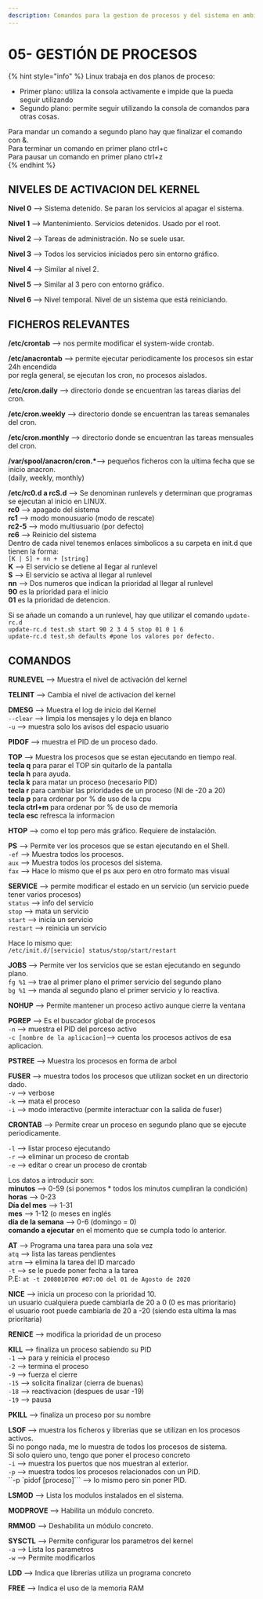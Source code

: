 ```yaml
---
description: Comandos para la gestion de procesos y del sistema en ambientes Linux.
---
```


# 05- GESTIÓN DE PROCESOS

{% hint style="info" %}
Linux trabaja en dos planos de proceso:   
- Primer plano: utiliza la consola activamente e impide que la pueda seguir utilizando   
- Segundo plano: permite seguir utilizando la consola de comandos para otras cosas.   
  
Para mandar un comando a segundo plano hay que finalizar el comando con &.   
Para terminar un comando en primer plano ctrl+c   
Para pausar un comando en primer plano ctrl+z   
{% endhint %}

##  **NIVELES DE ACTIVACION DEL KERNEL**

 **Nivel 0** --&gt; Sistema detenido. Se paran los servicios al apagar el sistema.

 **Nivel 1** --&gt; Mantenimiento. Servicios detenidos. Usado por el root.

 **Nivel 2** --&gt; Tareas de administración. No se suele usar.

 **Nivel 3** --&gt; Todos los servicios iniciados pero sin entorno gráfico.

 **Nivel 4** --&gt; Similar al nivel 2.

 **Nivel 5** --&gt; Similar al 3 pero con entorno gráfico.

 **Nivel 6** --&gt; Nivel temporal. Nivel de un sistema que está reiniciando.

##  **FICHEROS RELEVANTES**

 **/etc/crontab** --&gt; nos permite modificar el system-wide crontab.

 **/etc/anacrontab** --&gt; permite ejecutar periodicamente los procesos sin estar 24h encendida  
 por regla general, se ejecutan los cron, no procesos aislados.

 **/etc/cron.daily** --&gt; directorio donde se encuentran las tareas diarias del cron.

 **/etc/cron.weekly** --&gt; directorio donde se encuentran las tareas semanales del cron.

 **/etc/cron.monthly** --&gt; directorio donde se encuentran las tareas mensuales del cron.

 **/var/spool/anacron/cron.\***--&gt; pequeños ficheros con la ultima fecha que se inicio anacron.  
 \(daily, weekly, monthly\)

 **/etc/rc0.d a rcS.d** --&gt; Se denominan runlevels y determinan que programas se ejecutan al inicio en LINUX.  
 **rc0** --&gt; apagado del sistema  
 **rc1** --&gt; modo monousuario \(modo de rescate\)  
 **rc2-5** --&gt; modo multiusuario \(por defecto\)  
 **rc6** --&gt; Reinicio del sistema  
 Dentro de cada nivel tenemos enlaces simbolicos a su carpeta en init.d que tienen la forma:  
 `[K | S] + nn + [string]`  
 **K** --&gt; El servicio se detiene al llegar al runlevel  
 **S** --&gt; El servicio se activa al llegar al runlevel  
 **nn** --&gt; Dos numeros que indican la prioridad al llegar al runlevel  
 **90** es la prioridad para el inicio  
 **01** es la prioridad de detencion.

 Si se añade un comando a un runlevel, hay que utilizar el comando `update-rc.d`  
 `update-rc.d test.sh start 90 2 3 4 5 stop 01 0 1 6`  
 `update-rc.d test.sh defaults #pone los valores por defecto.`

##  **COMANDOS**

 **RUNLEVEL** --&gt; Muestra el nivel de activación del kernel

 **TELINIT** --&gt; Cambia el nivel de activacion del kernel

 **DMESG** --&gt; Muestra el log de inicio del Kernel  
 `--clear` --&gt; limpia los mensajes y lo deja en blanco  
 `-u` --&gt; muestra solo los avisos del espacio usuario

 **PIDOF** --&gt; muestra el PID de un proceso dado.

 **TOP** --&gt; Muestra los procesos que se estan ejecutando en tiempo real.  
 **tecla q** para parar el TOP sin quitarlo de la pantalla  
 **tecla h** para ayuda.  
 **tecla k** para matar un proceso \(necesario PID\)  
 **tecla r** para cambiar las prioridades de un proceso \(NI de -20 a 20\)  
 **tecla p** para ordenar por % de uso de la cpu  
 **tecla ctrl+m** para ordenar por % de uso de memoria  
 **tecla esc** refresca la informacion

 **HTOP** --&gt; como el top pero más gráfico. Requiere de instalación.

 **PS** --&gt; Permite ver los procesos que se estan ejecutando en el Shell.  
 `-ef` --&gt; Muestra todos los procesos.  
 `aux` --&gt; Muestra todos los procesos del sistema.  
 `fax` --&gt; Hace lo mismo que el ps aux pero en otro formato mas visual

 **SERVICE** --&gt; permite modificar el estado en un servicio \(un servicio puede tener varios procesos\)  
 `status` --&gt; info del servicio  
 `stop` --&gt; mata un servicio  
 `start` --&gt; inicia un servicio  
 `restart` --&gt; reinicia un servicio

 Hace lo mismo que:  
 `/etc/init.d/[servicio] status/stop/start/restart`

 **JOBS** --&gt; Permite ver los servicios que se estan ejecutando en segundo plano.  
 `fg %1` --&gt; trae al primer plano el primer servicio del segundo plano  
 `bg %1` --&gt; manda al segundo plano el primer servicio y lo reactiva.

 **NOHUP** --&gt; Permite mantener un proceso activo aunque cierre la ventana

 **PGREP** --&gt; Es el buscador global de procesos  
 `-n` --&gt; muestra el PID del porceso activo  
 `-c [nombre de la aplicacion]`--&gt; cuenta los procesos activos de esa aplicacion.

 **PSTREE** --&gt; Muestra los procesos en forma de arbol

 **FUSER** --&gt; muestra todos los procesos que utilizan socket en un directorio dado.  
 `-v` --&gt; verbose  
 `-k` --&gt; mata el proceso  
 `-i` --&gt; modo interactivo \(permite interactuar con la salida de fuser\)

 **CRONTAB** --&gt; Permite crear un proceso en segundo plano que se ejecute periodicamente.

 `-l` --&gt; listar proceso ejecutando  
 `-r` --&gt; eliminar un proceso de crontab  
 `-e` --&gt; editar o crear un proceso de crontab

 Los datos a introducir son:  
 **minutos** --&gt; 0-59 \(si ponemos \* todos los minutos cumpliran la condición\)  
 **horas** --&gt; 0-23  
 **Día del mes** --&gt; 1-31  
 **mes** --&gt; 1-12 \(o meses en inglés  
 **día de la semana** --&gt; 0-6 \(domingo = 0\)  
 **comando a ejecutar** en el momento que se cumpla todo lo anterior.

 **AT** --&gt; Programa una tarea para una sola vez  
 `atq` --&gt; lista las tareas pendientes  
 `atrm` --&gt; elimina la tarea del ID marcado  
 `-t` --&gt; se le puede poner fecha a la tarea  
 P.E: `at -t 2008010700 #07:00 del 01 de Agosto de 2020`

 **NICE** --&gt; inicia un proceso con la prioridad 10.  
 un usuario cualquiera puede cambiarla de 20 a 0 \(0 es mas prioritario\)  
 el usuario root puede cambiarla de 20 a -20 \(siendo esta ultima la mas prioritaria\)

 **RENICE** --&gt; modifica la prioridad de un proceso

 **KILL** --&gt; finaliza un proceso sabiendo su PID  
 `-1` --&gt; para y reinicia el proceso  
 `-2` --&gt; termina el proceso  
 `-9` --&gt; fuerza el cierre  
 `-15` --&gt; solicita finalizar \(cierra de buenas\)  
 `-18` --&gt; reactivacion \(despues de usar -19\)  
 `-19` --&gt; pausa

 **PKILL** --&gt; finaliza un proceso por su nombre

 **LSOF** --&gt; muestra los ficheros y librerias que se utilizan en los procesos activos.  
 Si no pongo nada, me lo muestra de todos los procesos de sistema.  
 Si solo quiero uno, tengo que poner el proceso concreto  
 `-i` --&gt; muestra los puertos que nos muestran al exterior.  
 `-p` --&gt; muestra todos los procesos relacionados con un PID.  
 ``-p `pidof [proceso]``` --&gt; lo mismo pero sin poner PID.

 **LSMOD** --&gt; Lista los modulos instalados en el sistema.

 **MODPROVE** --&gt; Habilita un módulo concreto.

 **RMMOD** --&gt; Deshabilita un módulo concreto.

 **SYSCTL** --&gt; Permite configurar los parametros del kernel  
 `-a` --&gt; Lista los parametros  
 `-w` --&gt; Permite modificarlos

 **LDD** --&gt; Indica que librerias utiliza un programa concreto

 **FREE** --&gt; Indica el uso de la memoria RAM

